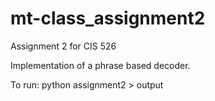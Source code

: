 mt-class_assignment2
====================

Assignment 2 for CIS 526

Implementation of a phrase based decoder.

To run: python assignment2 > output
